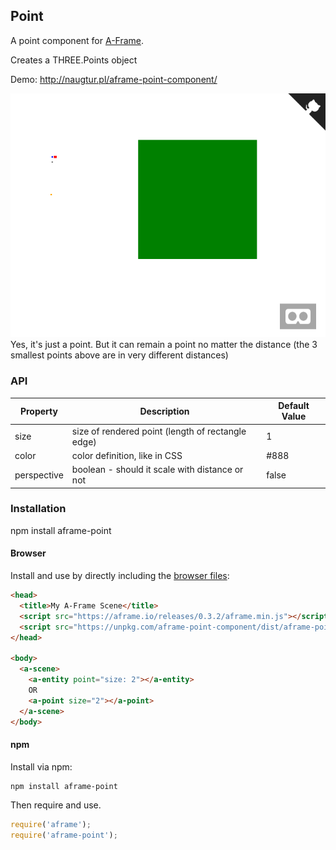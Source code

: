## Point

A point component for [A-Frame](https://aframe.io).

Creates a THREE.Points object

Demo: http://naugtur.pl/aframe-point-component/

![screenshot](screenshot.png)
Yes, it's just a point. But it can remain a point no matter the distance (the 3 smallest points above are in very different distances)

### API

| Property | Description | Default Value |
| -------- | ----------- | ------------- |
| size | size of rendered point (length of rectangle edge) | 1 |
| color| color definition, like in CSS | #888 |
| perspective | boolean - should it scale with distance or not | false |

### Installation

npm install aframe-point

#### Browser

Install and use by directly including the [browser files](dist):

```html
<head>
  <title>My A-Frame Scene</title>
  <script src="https://aframe.io/releases/0.3.2/aframe.min.js"></script>
  <script src="https://unpkg.com/aframe-point-component/dist/aframe-point-component.min.js"></script>
</head>

<body>
  <a-scene>
    <a-entity point="size: 2"></a-entity>
    OR
    <a-point size="2"></a-point>
  </a-scene>
</body>
```

#### npm

Install via npm:

```bash
npm install aframe-point
```

Then require and use.

```js
require('aframe');
require('aframe-point');
```
